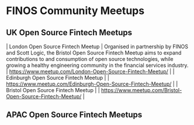 # FINOS Community Meetups


## UK Open Source Fintech Meetups

| London Open Source Fintech Meetup | Organised in partnership by FINOS and Scott Logic, the Bristol Open Source Fintech Meetup aims to expand contributions to and consumption of open source technologies, while growing a healthy engineering community in the financial services industry. | https://www.meetup.com/London-Open-Source-Fintech-Meetup/ | 
| Edinburgh Open Source Fintech Meetup |  | https://www.meetup.com/Edinburgh-Open-Source-Fintech-Meetup/ | 
| Bristol Open Source Fintech Meetup |  | https://www.meetup.com/Bristol-Open-Source-Fintech-Meetup/ | 


## APAC Open Source Fintech Meetups

